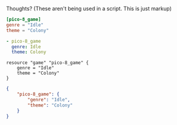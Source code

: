 Thoughts? (These aren't being used in a script. This is just markup)
```toml
[pico-8_game]
genre = "Idle"
theme = "Colony"
```
```yml
- pico-8_game
  genre: Idle
  theme: Colony
```
```hcl
resource "game" "pico-8_game" {
	genre = "Idle"
	theme = "Colony"
}
```
```json
{
	"pico-8_game": {
		"genre": "Idle",
		"theme": "Colony"
	}
}
```